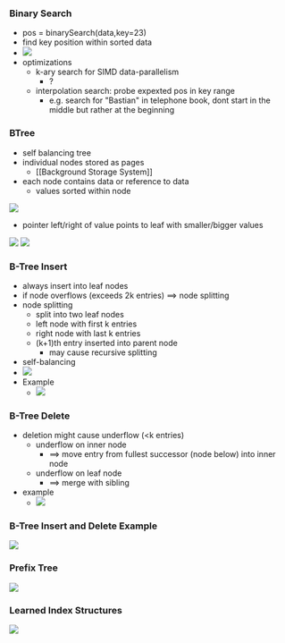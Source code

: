 ### Binary Search
+ pos = binarySearch(data,key=23)
+ find key position within sorted data
+ ![](../../z_images/Pasted%20image%2020220505112030.png)
+ optimizations
	+ k-ary search for SIMD data-parallelism
		+ ?
	+ interpolation search: probe  expexted pos in key range
		+ e.g. search for "Bastian" in telephone book, dont start in the middle but rather at the beginning

### BTree
+ self balancing tree
+ individual nodes stored as pages
	+ [[Background Storage System]]
+ each node contains data or reference to data
	+ values sorted within node
	
![](../../z_images/Pasted%20image%2020220505112930.png)
+ pointer left/right of value points to leaf with smaller/bigger values

![](../../z_images/Pasted%20image%2020220505113409.png)
![](../../z_images/Pasted%20image%2020220505113600.png)

### B-Tree Insert
+ always insert into leaf nodes
+ if node overflows (exceeds 2k entries) ==> node splitting
+ node splitting
	+ split into two leaf nodes
	+ left node with first k entries
	+ right node with last k entries
	+ (k+1)th entry inserted into parent node
		+ may cause recursive splitting
+ self-balancing
+ ![](../../z_images/Pasted%20image%2020220506175849.png)
+ Example
	+ ![](../../z_images/Pasted%20image%2020220507102636.png)

### B-Tree Delete
+ deletion might cause underflow (<k entries)
	+ underflow on inner node
		+ ==> move entry from fullest successor (node below) into inner node
	+ underflow on leaf node
		+ ==>  merge with sibling
+ example
	+ ![](../../z_images/Pasted%20image%2020220507103205.png)

### B-Tree Insert and Delete Example  
![](../../z_images/Pasted%20image%2020220507103541.png)

### Prefix Tree
![](../../z_images/Pasted%20image%2020220507103927.png) 

### Learned Index Structures
![](../../z_images/Pasted%20image%2020220507104055.png)